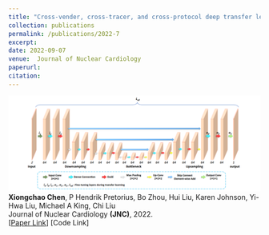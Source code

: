 ```yaml
---
title: "Cross-vender, cross-tracer, and cross-protocol deep transfer learning for attenuation map generation of cardiac SPECT"
collection: publications
permalink: /publications/2022-7
excerpt: 
date: 2022-09-07
venue:  Journal of Nuclear Cardiology
paperurl:  
citation: 
---
```

![](../figures/2022-JNC-Chen2.png)  
**Xiongchao Chen**, P Hendrik Pretorius, Bo Zhou, Hui Liu, Karen Johnson, Yi-Hwa Liu, Michael A King, Chi Liu  
Journal of Nuclear Cardiology **(JNC)**, 2022.  
[[Paper Link](https://link.springer.com/article/10.1007/s12350-022-02978-7)]
[Code Link]  

